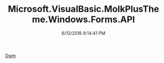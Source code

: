 ﻿---
title: Microsoft.VisualBasic.MolkPlusTheme.Windows.Forms.API
date: 6/13/2016 8:14:41 PM
---

[Dwm](T-Microsoft.VisualBasic.MolkPlusTheme.Windows.Forms.API.Dwm.html)
